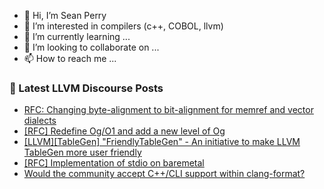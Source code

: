 - 👋 Hi, I’m Sean Perry
- 👀 I’m interested in compilers (c++, COBOL, llvm)
- 🌱 I’m currently learning ...
- 💞️ I’m looking to collaborate on ...
- 📫 How to reach me ...

<!---
s66perry/s66perry is a ✨ special ✨ repository because its `README.md` (this file) appears on your GitHub profile.
You can click the Preview link to take a look at your changes.
--->
### 📕 Latest LLVM Discourse Posts

<!-- DISCOURSE-LLVM:START -->
- [RFC: Changing byte-alignment to bit-alignment for memref and vector dialects](https://discourse.llvm.org/t/rfc-changing-byte-alignment-to-bit-alignment-for-memref-and-vector-dialects/87727#post_3)
- [[RFC] Redefine Og/O1 and add a new level of Og](https://discourse.llvm.org/t/rfc-redefine-og-o1-and-add-a-new-level-of-og/72850?page=2#post_31)
- [[LLVM][TableGen] &quot;FriendlyTableGen&quot; - An initiative to make LLVM TableGen more user friendly](https://discourse.llvm.org/t/llvm-tablegen-friendlytablegen-an-initiative-to-make-llvm-tablegen-more-user-friendly/87613#post_14)
- [[RFC] Implementation of stdio on baremetal](https://discourse.llvm.org/t/rfc-implementation-of-stdio-on-baremetal/86944#post_9)
- [Would the community accept C++/CLI support within clang-format?](https://discourse.llvm.org/t/would-the-community-accept-c-cli-support-within-clang-format/87734#post_4)
<!-- DISCOURSE-LLVM:END -->
